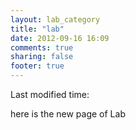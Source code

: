 ```yaml
---
layout: lab_category
title: "lab"
date: 2012-09-16 16:09
comments: true
sharing: false
footer: true
---
```


Last modified time: <span id='lastedit'></span>

here is the new page of Lab
